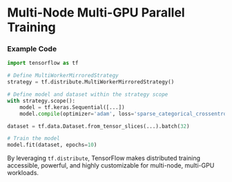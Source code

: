 # Multi-Node Multi-GPU Parallel Training

### **Example Code**
```python
import tensorflow as tf

# Define MultiWorkerMirroredStrategy
strategy = tf.distribute.MultiWorkerMirroredStrategy()

# Define model and dataset within the strategy scope
with strategy.scope():
    model = tf.keras.Sequential([...])
    model.compile(optimizer='adam', loss='sparse_categorical_crossentropy')

dataset = tf.data.Dataset.from_tensor_slices(...).batch(32)

# Train the model
model.fit(dataset, epochs=10)
```

By leveraging `tf.distribute`, TensorFlow makes distributed training accessible, powerful, and highly customizable for multi-node, multi-GPU workloads.
